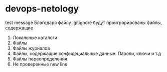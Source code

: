 # devops-netology
test message
Благодаря файлу .gitignore будут проигрорированы файлы, содержащие 
1. Локальные каталоги
2. Файлы
3. Файлы журналов
4. Файлы, содержащие конфидециальные данные. Пароли, ключи и т.д
5. Файлы переопределения
6. Не проверенные
new line
